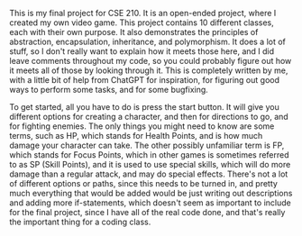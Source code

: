 
This is my final project for CSE 210. It is an open-ended project, where I created my own video game.
This project contains 10 different classes, each with their own purpose. It also demonstrates the principles
of abstraction, encapsulation, inheritance, and polymorphism. It does a lot of stuff, so I don't really
want to explain how it meets those here, and I did leave comments throughout my code, so you could probably
figure out how it meets all of those by looking through it.
This is completely written by me, with a little bit of help from ChatGPT for inspiration, for figuring out
good ways to perform some tasks, and for some bugfixing.

To get started, all you have to do is press the start button. It will give you different options for creating
a character, and then for directions to go, and for fighting enemies. The only things you might need to know
are some terms, such as HP, which stands for Health Points, and is how much damage your character can take.
The other possibly unfamiliar term is FP, which stands for Focus Points, which in other games is sometimes
referred to as SP (Skill Points), and it is used to use special skills, which will do more damage than a 
regular attack, and may do special effects.
There's not a lot of different options or paths, since this needs to be turned in, and pretty much everything 
that would be added would be just writing out descriptions and adding more if-statements, 
which doesn't seem as important to include for the final project, since I have all of the real code done, 
and that's really the important thing for a coding class.

